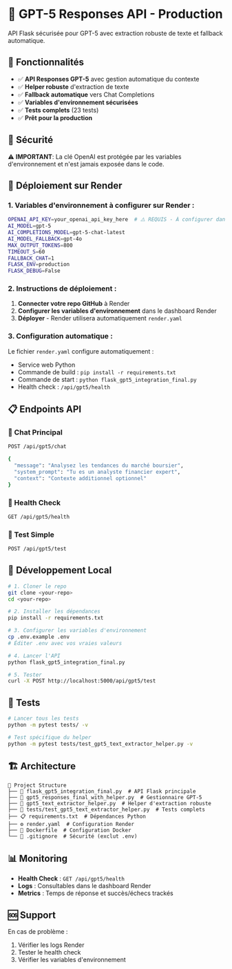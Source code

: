 # 🚀 GPT-5 Responses API - Production

API Flask sécurisée pour GPT-5 avec extraction robuste de texte et fallback automatique.

## 🎯 Fonctionnalités

- ✅ **API Responses GPT-5** avec gestion automatique du contexte
- ✅ **Helper robuste** d'extraction de texte
- ✅ **Fallback automatique** vers Chat Completions
- ✅ **Variables d'environnement sécurisées**
- ✅ **Tests complets** (23 tests)
- ✅ **Prêt pour la production**

## 🔐 Sécurité

⚠️ **IMPORTANT**: La clé OpenAI est protégée par les variables d'environnement et n'est jamais exposée dans le code.

## 🚀 Déploiement sur Render

### 1. Variables d'environnement à configurer sur Render :

```bash
OPENAI_API_KEY=your_openai_api_key_here  # ⚠️ REQUIS - À configurer dans Render Dashboard
AI_MODEL=gpt-5
AI_COMPLETIONS_MODEL=gpt-5-chat-latest
AI_MODEL_FALLBACK=gpt-4o
MAX_OUTPUT_TOKENS=800
TIMEOUT_S=60
FALLBACK_CHAT=1
FLASK_ENV=production
FLASK_DEBUG=False
```

### 2. Instructions de déploiement :

1. **Connecter votre repo GitHub** à Render
2. **Configurer les variables d'environnement** dans le dashboard Render
3. **Déployer** - Render utilisera automatiquement `render.yaml`

### 3. Configuration automatique :

Le fichier `render.yaml` configure automatiquement :
- Service web Python
- Commande de build : `pip install -r requirements.txt`
- Commande de start : `python flask_gpt5_integration_final.py`
- Health check : `/api/gpt5/health`

## 📋 Endpoints API

### 🤖 Chat Principal
```bash
POST /api/gpt5/chat

{
  "message": "Analysez les tendances du marché boursier",
  "system_prompt": "Tu es un analyste financier expert",
  "context": "Contexte additionnel optionnel"
}
```

### 🏥 Health Check
```bash
GET /api/gpt5/health
```

### 🧪 Test Simple
```bash
POST /api/gpt5/test
```

## 🔧 Développement Local

```bash
# 1. Cloner le repo
git clone <your-repo>
cd <your-repo>

# 2. Installer les dépendances
pip install -r requirements.txt

# 3. Configurer les variables d'environnement
cp .env.example .env
# Éditer .env avec vos vraies valeurs

# 4. Lancer l'API
python flask_gpt5_integration_final.py

# 5. Tester
curl -X POST http://localhost:5000/api/gpt5/test
```

## 🧪 Tests

```bash
# Lancer tous les tests
python -m pytest tests/ -v

# Test spécifique du helper
python -m pytest tests/test_gpt5_text_extractor_helper.py -v
```

## 🏗️ Architecture

```
📁 Project Structure
├── 🚀 flask_gpt5_integration_final.py  # API Flask principale
├── 🤖 gpt5_responses_final_with_helper.py  # Gestionnaire GPT-5
├── 🔧 gpt5_text_extractor_helper.py  # Helper d'extraction robuste
├── 🧪 tests/test_gpt5_text_extractor_helper.py  # Tests complets
├── 📋 requirements.txt  # Dépendances Python
├── ⚙️ render.yaml  # Configuration Render
├── 🐳 Dockerfile  # Configuration Docker
└── 🔐 .gitignore  # Sécurité (exclut .env)
```

## 📊 Monitoring

- **Health Check** : `GET /api/gpt5/health`
- **Logs** : Consultables dans le dashboard Render
- **Metrics** : Temps de réponse et succès/échecs trackés

## 🆘 Support

En cas de problème :
1. Vérifier les logs Render
2. Tester le health check
3. Vérifier les variables d'environnement
